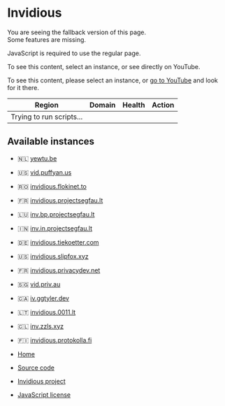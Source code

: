 Invidious
=========

You are seeing the fallback version of this page.  
Some features are missing.

JavaScript is required to use the regular page.

To see this content, select an instance, or see directly on YouTube.

To see this content, please select an instance, or [go to YouTube](https://www.youtube.com/) and look for it there.

| Region | Domain | Health | Action |
| --- | --- | --- | --- |
| Trying to run scripts... |     |     |     |

Available instances
-------------------

* 🇳🇱 [yewtu.be](https://yewtu.be/)
* 🇺🇸 [vid.puffyan.us](https://vid.puffyan.us/)
* 🇷🇴 [invidious.flokinet.to](https://invidious.flokinet.to/)
* 🇫🇷 [invidious.projectsegfau.lt](https://invidious.projectsegfau.lt/)
* 🇱🇺 [inv.bp.projectsegfau.lt](https://inv.bp.projectsegfau.lt/)
* 🇮🇳 [inv.in.projectsegfau.lt](https://inv.in.projectsegfau.lt/)
* 🇩🇪 [invidious.tiekoetter.com](https://invidious.tiekoetter.com/)
* 🇺🇸 [invidious.slipfox.xyz](https://invidious.slipfox.xyz/)
* 🇫🇷 [invidious.privacydev.net](https://invidious.privacydev.net/)
* 🇸🇬 [vid.priv.au](https://vid.priv.au/)
* 🇨🇦 [iv.ggtyler.dev](https://iv.ggtyler.dev/)
* 🇱🇹 [invidious.0011.lt](https://invidious.0011.lt/)
* 🇨🇱 [inv.zzls.xyz](https://inv.zzls.xyz/)
* 🇫🇮 [invidious.protokolla.fi](https://invidious.protokolla.fi/)

* [Home](https://invidious.snopyta.org/)
* [Source code](https://github.com/iv-org/invidious-redirect)
* [Invidious project](https://github.com/iv-org/invidious)
* [JavaScript license](https://invidious.snopyta.org/js-licenses.html)